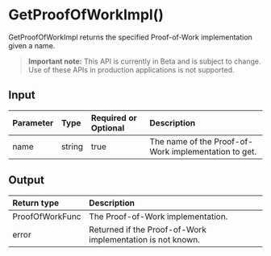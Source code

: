 # GetProofOfWorkImpl()
GetProofOfWorkImpl returns the specified Proof-of-Work implementation given a name.
> **Important note:** This API is currently in Beta and is subject to change. Use of these APIs in production applications is not supported.


## Input

| Parameter       | Type | Required or Optional | Description |
|:---------------|:--------|:--------| :--------|
| name | string | true | The name of the Proof-of-Work implementation to get.  |




## Output

| Return type     | Description |
|:---------------|:--------|
| ProofOfWorkFunc | The Proof-of-Work implementation. |
| error | Returned if the Proof-of-Work implementation is not known. |



